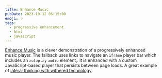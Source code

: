 ```yaml
---
title: Enhance Music
pubDate: 2023-10-12 06:15:00
emoji: ✨
tags:
  - progressive enhancement
  - html
  - javascript
---
```


[Enhance Music](https://begin.com/blog/posts/2023-09-28-introducing-enhance-music) is a clever demonstration of a progressively enhanced music player. The fallback uses links to navigate an `iframe` player bar which includes an `autoplay` `audio` element,. It is enhanced with a custom JavaScript-based player that persists between page loads. A great example of [lateral thinking with withered technology](https://en.wikipedia.org/wiki/Gunpei_Yokoi#Lateral_Thinking_with_Withered_Technology).

